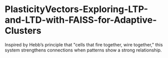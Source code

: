 # PlasticityVectors-Exploring-LTP-and-LTD-with-FAISS-for-Adaptive-Clusters
Inspired by Hebb’s principle that "cells that fire together, wire together," this system strengthens connections when patterns show a strong relationship. 
